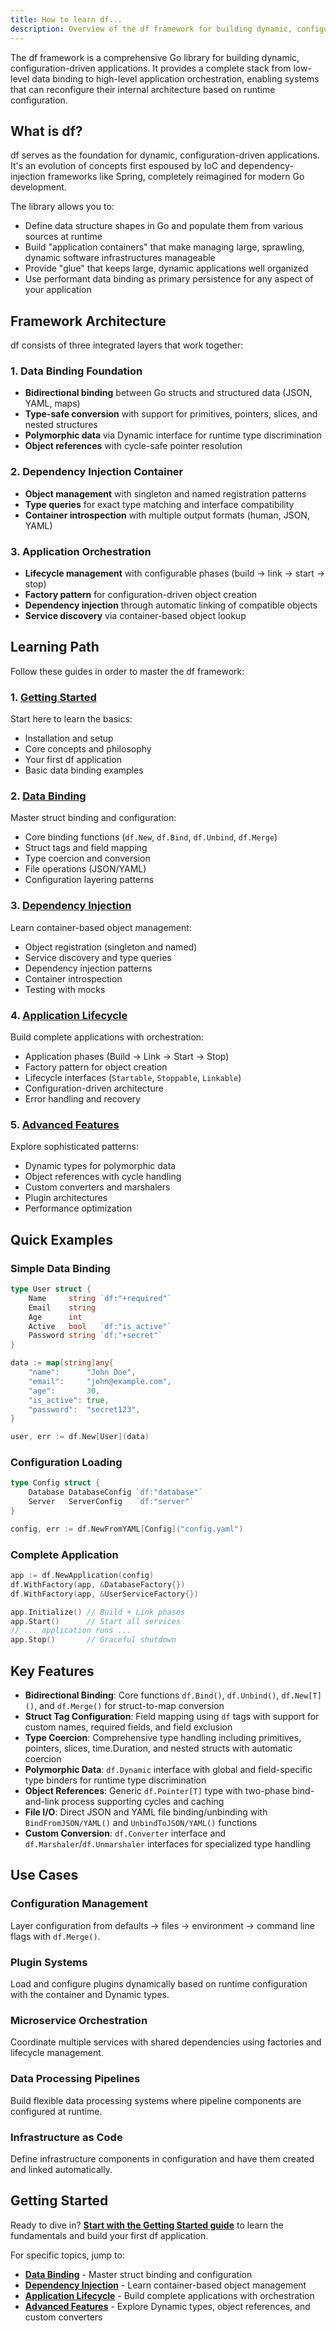 ```yaml
---
title: How to learn df...
description: Overview of the df framework for building dynamic, configuration-driven applications in Go.
---
```


The df framework is a comprehensive Go library for building dynamic, configuration-driven applications. It provides a complete stack from low-level data binding to high-level application orchestration, enabling systems that can reconfigure their internal architecture based on runtime configuration.

## What is df?

df serves as the foundation for dynamic, configuration-driven applications. It's an evolution of concepts first espoused by IoC and dependency-injection frameworks like Spring, completely reimagined for modern Go development.

The library allows you to:
- Define data structure shapes in Go and populate them from various sources at runtime
- Build "application containers" that make managing large, sprawling, dynamic software infrastructures manageable  
- Provide "glue" that keeps large, dynamic applications well organized
- Use performant data binding as primary persistence for any aspect of your application

## Framework Architecture

df consists of three integrated layers that work together:

### 1. Data Binding Foundation
- **Bidirectional binding** between Go structs and structured data (JSON, YAML, maps)
- **Type-safe conversion** with support for primitives, pointers, slices, and nested structures  
- **Polymorphic data** via Dynamic interface for runtime type discrimination
- **Object references** with cycle-safe pointer resolution

### 2. Dependency Injection Container
- **Object management** with singleton and named registration patterns
- **Type queries** for exact type matching and interface compatibility
- **Container introspection** with multiple output formats (human, JSON, YAML)

### 3. Application Orchestration
- **Lifecycle management** with configurable phases (build → link → start → stop)
- **Factory pattern** for configuration-driven object creation
- **Dependency injection** through automatic linking of compatible objects
- **Service discovery** via container-based object lookup

## Learning Path

Follow these guides in order to master the df framework:

### 1. [Getting Started](/guides/getting-started/)
Start here to learn the basics:
- Installation and setup
- Core concepts and philosophy  
- Your first df application
- Basic data binding examples

### 2. [Data Binding](/guides/data-binding/)
Master struct binding and configuration:
- Core binding functions (`df.New`, `df.Bind`, `df.Unbind`, `df.Merge`)
- Struct tags and field mapping
- Type coercion and conversion
- File operations (JSON/YAML)
- Configuration layering patterns

### 3. [Dependency Injection](/guides/dependency-injection/)
Learn container-based object management:
- Object registration (singleton and named)
- Service discovery and type queries
- Dependency injection patterns
- Container introspection
- Testing with mocks

### 4. [Application Lifecycle](/guides/application-lifecycle/)
Build complete applications with orchestration:
- Application phases (Build → Link → Start → Stop)
- Factory pattern for object creation
- Lifecycle interfaces (`Startable`, `Stoppable`, `Linkable`)
- Configuration-driven architecture
- Error handling and recovery

### 5. [Advanced Features](/guides/advanced-features/)
Explore sophisticated patterns:
- Dynamic types for polymorphic data
- Object references with cycle handling
- Custom converters and marshalers
- Plugin architectures
- Performance optimization

## Quick Examples

### Simple Data Binding
```go
type User struct {
    Name     string `df:"+required"`
    Email    string
    Age      int    
    Active   bool   `df:"is_active"`
    Password string `df:"+secret"`
}

data := map[string]any{
    "name":      "John Doe",
    "email":     "john@example.com", 
    "age":       30,
    "is_active": true,
    "password":  "secret123",
}

user, err := df.New[User](data)
```

### Configuration Loading
```go
type Config struct {
    Database DatabaseConfig `df:"database"`
    Server   ServerConfig   `df:"server"`
}

config, err := df.NewFromYAML[Config]("config.yaml")
```

### Complete Application
```go
app := df.NewApplication(config)
df.WithFactory(app, &DatabaseFactory{})
df.WithFactory(app, &UserServiceFactory{})

app.Initialize() // Build + Link phases
app.Start()      // Start all services
// ... application runs ...
app.Stop()       // Graceful shutdown
```

## Key Features

- **Bidirectional Binding**: Core functions `df.Bind()`, `df.Unbind()`, `df.New[T]()`, and `df.Merge()` for struct-to-map conversion
- **Struct Tag Configuration**: Field mapping using `df` tags with support for custom names, required fields, and field exclusion
- **Type Coercion**: Comprehensive type handling including primitives, pointers, slices, time.Duration, and nested structs with automatic coercion
- **Polymorphic Data**: `df.Dynamic` interface with global and field-specific type binders for runtime type discrimination
- **Object References**: Generic `df.Pointer[T]` type with two-phase bind-and-link process supporting cycles and caching
- **File I/O**: Direct JSON and YAML file binding/unbinding with `BindFromJSON/YAML()` and `UnbindToJSON/YAML()` functions
- **Custom Conversion**: `df.Converter` interface and `df.Marshaler`/`df.Unmarshaler` interfaces for specialized type handling

## Use Cases

### Configuration Management
Layer configuration from defaults → files → environment → command line flags with `df.Merge()`.

### Plugin Systems
Load and configure plugins dynamically based on runtime configuration with the container and Dynamic types.

### Microservice Orchestration
Coordinate multiple services with shared dependencies using factories and lifecycle management.

### Data Processing Pipelines
Build flexible data processing systems where pipeline components are configured at runtime.

### Infrastructure as Code
Define infrastructure components in configuration and have them created and linked automatically.

## Getting Started

Ready to dive in? **[Start with the Getting Started guide](/guides/getting-started/)** to learn the fundamentals and build your first df application.

For specific topics, jump to:
- **[Data Binding](/guides/data-binding/)** - Master struct binding and configuration
- **[Dependency Injection](/guides/dependency-injection/)** - Learn container-based object management
- **[Application Lifecycle](/guides/application-lifecycle/)** - Build complete applications with orchestration
- **[Advanced Features](/guides/advanced-features/)** - Explore Dynamic types, object references, and custom converters
